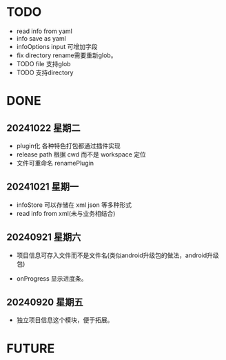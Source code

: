# TODO

- read info from yaml
- info  save as yaml
- infoOptions input 可增加字段
- fix directory rename需要重新glob。
- TODO file 支持glob
- TODO 支持directory

# DONE
## 20241022 星期二
- plugin化 各种特色打包都通过插件实现
- release path 根据 cwd 而不是 workspace 定位
- 文件可重命名 renamePlugin
## 20241021 星期一

- infoStore 可以存储在 xml json 等多种形式
- read info from xml(未与业务相结合)

## 20240921 星期六

- 项目信息可存入文件而不是文件名(类似android升级包的做法，android升级包)

- onProgress 显示进度条。

## 20240920 星期五

- 独立项目信息这个模块，便于拓展。

# FUTURE
